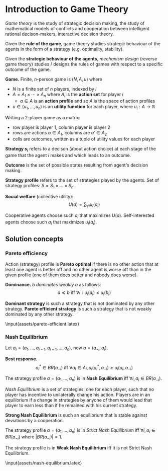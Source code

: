 # Introduction to Game Theory

*Game theory* is the study of strategic decision making, the study of mathematical models of conflicts and cooperation between intelligent rational decison-makers, interactive decision theory.

Given the **rule of the game**, game theory studies strategic behaviour of the agents in the form of a strategy (e.g. optimality, stability).

Given the **strategic behaviour of the agents**, *mechanism design* (reverse game theory) studies / designs the rules of games with respect to a specific outcome of the game.

**Game.** Finite, $n$-person game is $(N, A, u)$ where

* $N$ is a finite set of $n$ players, indexed by $i$
* $A = A_1 \times \cdots \times A_n$ where $A_i$ is the **action set** for player $i$
    * $a \in A$ is an **action profile** and so $A$ is the space of action profiles
* $u \in (u_1, \dots, u_n)$ is an **utility function** for each player, where $u_i: A \rightarrow \mathbb{R}$

Writing a 2-player game as a matrix:

* row player is player 1, column player is player 2
* rows are actions $a \in A_1$, columns are $a' \in A_2$
* cells are outcomes, written as a tuple of utility values for each player

**Strategy $s_i$** refers to a decison (about action choice) at each stage of the game that the agent $i$ makes and which leads to an outcome.

**Outcome** is the set of possible states resulting from agent's decision making.

**Strategy profile** refers to the set of strategies played by the agents. Set of strategy profiles: $S = S_1 \times \dots \times S_n$.

**Social welfare** (collective utility):
$$U(a) = \sum_{\forall i} u_i(a_i)$$

Cooperative agents choose such $a_i$ that maximizes $U(a)$. Self-interested agents choose such $a_i$ that maximizes $u_i(a_i)$.

## Solution concepts

### Pareto efficiency

Action (strategy) profile is **Pareto optimal** if there is no other action that at least one agent is better off and no other agent is worse off than in the given profile (one of them does better and nobody does worse).

**Dominance.** $b$ *dominates weakly* $a$ as follows:
$$a \preceq b \text{ iff } \forall i: u_i(a_i) \leq u_i(b_i)$$

**Dominant strategy** is such a strategy that is not dominated by any other strategy. **Pareto efficient strategy** is such a strategy that is not weakly dominated by any other strategy.

\input{assets/pareto-efficient.latex}

### Nash Equilibrium

Let $a_i = (a_1, \dots, a_{i - 1}, a_{i + 1}, \dots, a_n)$, now $a = (a_{-i}, a_i)$.

**Best response.**
$$a_i^* \in BR(a_{-i}) \text{ iff } \forall a_i \in A_i, u_i(a_i^*, a_{-i}) \geq u_i(a_i, a_{-i})$$

The strategy profile $a = (a_1, \dots, a_n)$ is in **Nash Equilibrium** iff $\forall i, a_i \in BR(a_{-i})$.

*Nash Equilibrium* is a set of strategies, one for each player, such that no player has incentive to unilaterally change his action. Players are in an equilibrium if a change in strategies by anyone of them would lead that player to earn less than if he remained with his current strategy.

**Strong Nash Equilibrium** is such an equilibrium that is stable against deviations by a cooperation.

The strategy profile $a = (a_1, \dots, a_n)$ is in *Strict Nash Equilibrium* iff $\forall i, a_i \in BR(a_{-i})$ where $|BR(a_{-i})| = 1$.

The strategy profile is in **Weak Nash Equilibrium** iff it is not Strict Nash Equilibrium.

\input{assets/nash-equilibrium.latex}
